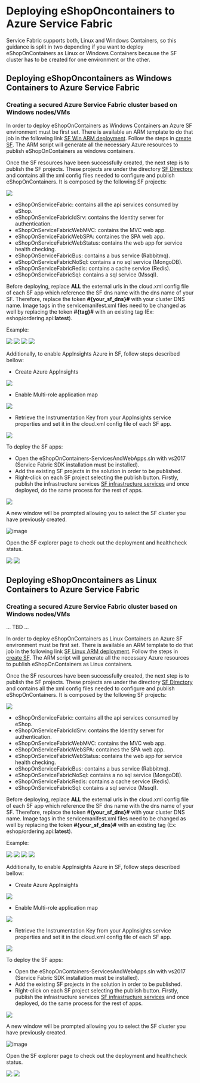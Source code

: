 # Deploying eShopOncontainers to Azure Service Fabric
Service Fabric supports both, Linux and Windows Containers, so this guidance is split in two depending if you want to deploy eShopOnContainers as Linux or Windows Containers because the SF cluster has to be created for one environment or the other. 

## Deploying eShopOncontainers as Windows Containers to Azure Service Fabric

### Creating a secured Azure Service Fabric cluster based on Windows nodes/VMs
In order to deploy eShopOnContainers as Windows Containers an Azure SF environment must be first set. There is available an ARM template to do that job in the following link [SF Win ARM deployment](https://github.com/dotnet-architecture/eShopOnContainers/tree/dev/deploy/az/servicefabric/WindowsContainers). Follow the steps in [create SF](https://github.com/dotnet-architecture/eShopOnContainers/blob/dev/deploy/az/servicefabric/WindowsContainers/readme.md). 
The ARM script will generate all the necessary Azure resources to publish eShopOnContainers as windows containers.

Once the SF resources have been successfully created, the next step is to publish the SF projects. These projects are under the directory [SF Directory](https://github.com/dotnet-architecture/eShopOnContainers/tree/dev/ServiceFabric/Windows) and contains all the xml config files needed to configure and publish eShopOnContainers. It is composed by the following SF projects:

<img src="https://github.com/dotnet-architecture/eShopOnContainers/blob/dev/img/sf/sf-directory.PNG">

- eShopOnServiceFabric: contains all the api services consumed by eShop.
- eShopOnServiceFabricIdSrv: contains the Identity server for authentication.
- eShopOnServiceFabricWebMVC: contains the MVC web app.
- eShopOnServiceFabricWebSPA: containes the SPA web app.
- eShopOnServiceFabricWebStatus: contains the web app for service health checking.
- eShopOnServiceFabricBus: contains a bus service (Rabbitmq).
- eShopOnServiceFabricNoSql: contains a no sql service (MongoDB).
- eShopOnServiceFabricRedis: contains a cache service (Redis).
- eShopOnServiceFabricSql: contains a sql service (Mssql).

Before deploying, replace **ALL** the external urls in the cloud.xml config file of each SF app which reference the SF dns name with the dns name of your SF. Therefore, replace the token **#{your_sf_dns}#** with your cluster DNS name. 
Image tags in the servicemanifest.xml files need to be changed as well by replacing the token **#{tag}#** with an existing tag (Ex: eshop/ordering.api:**latest**).  

Example:

<img src="https://github.com/dotnet-architecture/eShopOnContainers/blob/dev/img/sf/cloud-config.PNG">

<img src="https://github.com/dotnet-architecture/eShopOnContainers/blob/dev/img/sf/cloud-config-idsrv.PNG">

<img src="https://github.com/dotnet-architecture/eShopOnContainers/blob/dev/img/sf/cloud-config-spa.PNG">

<img src="https://github.com/dotnet-architecture/eShopOnContainers/blob/dev/img/sf/cloud-config-mvc.PNG">


Additionally, to enable AppInsights Azure in SF, follow steps described bellow:
- Create Azure AppInsights
<img src="https://github.com/dotnet-architecture/eShopOnContainers/blob/dev/img/appinsights/create-insights.PNG">

- Enable Multi-role application map
<img src="https://github.com/dotnet-architecture/eShopOnContainers/blob/dev/img/appinsights/settings-insights.PNG">

- Retrieve the Instrumentation Key from your AppInsights service properties and set it in the cloud.xml config file of each SF app.
<img src="https://github.com/dotnet-architecture/eShopOnContainers/blob/dev/img/sf/set-instrumentationkey.PNG">

To deploy the SF apps: 
- Open the eShopOnContainers-ServicesAndWebApps.sln with vs2017 (Service Fabric SDK installation must be installed).
- Add the existing SF projects in the solution in order to be published.
- Right-click on each SF project selecting the publish button. Firstly, publish the infrastructure services [SF infrastructure services](https://github.com/dotnet-architecture/eShopOnContainers/tree/dev/ServiceFabric/Windows/Infrastructure) and once deployed, do the same process for the rest of apps.

<img src="https://github.com/dotnet-architecture/eShopOnContainers/blob/dev/img/sf/publish-button.PNG">

A new window will be prompted allowing you to select the SF cluster you have previously created.

![image](https://user-images.githubusercontent.com/1712635/30892260-9769397a-a305-11e7-9f41-2b86e398c366.png)

Open the SF explorer page to check out the deployment and healthcheck status.

<img src="https://github.com/dotnet-architecture/eShopOnContainers/blob/dev/img/sf/explorer-apps-status.PNG">

<img src="https://github.com/dotnet-architecture/eShopOnContainers/blob/dev/img/sf/explorer-deployment-status.PNG">

## Deploying eShopOncontainers as Linux Containers to Azure Service Fabric

### Creating a secured Azure Service Fabric cluster based on Windows nodes/VMs

...
TBD
...


In order to deploy eShopOnContainers as Linux Containers an Azure SF environment must be first set. There is available an ARM template to do that job in the following link [SF Linux ARM deployment](https://github.com/dotnet-architecture/eShopOnContainers/tree/dev/deploy/az/servicefabric/LinuxContainers). Follow the steps in [create SF](https://github.com/dotnet-architecture/eShopOnContainers/blob/dev/deploy/az/servicefabric/LinuxContainers/readme.md). 
The ARM script will generate all the necessary Azure resources to publish eShopOnContainers as Linux containers.

Once the SF resources have been successfully created, the next step is to publish the SF projects. These projects are under the directory [SF Directory](https://github.com/dotnet-architecture/eShopOnContainers/tree/dev/ServiceFabric/Linux) and contains all the xml config files needed to configure and publish eShopOnContainers. It is composed by the following SF projects:

<img src="https://github.com/dotnet-architecture/eShopOnContainers/blob/dev/img/sf/sf-directory.PNG">

- eShopOnServiceFabric: contains all the api services consumed by eShop.
- eShopOnServiceFabricIdSrv: contains the Identity server for authentication.
- eShopOnServiceFabricWebMVC: contains the MVC web app.
- eShopOnServiceFabricWebSPA: containes the SPA web app.
- eShopOnServiceFabricWebStatus: contains the web app for service health checking.
- eShopOnServiceFabricBus: contains a bus service (Rabbitmq).
- eShopOnServiceFabricNoSql: contains a no sql service (MongoDB).
- eShopOnServiceFabricRedis: contains a cache service (Redis).
- eShopOnServiceFabricSql: contains a sql service (Mssql).

Before deploying, replace **ALL** the external urls in the cloud.xml config file of each SF app which reference the SF dns name with the dns name of your SF. Therefore, replace the token **#{your_sf_dns}#** with your cluster DNS name. 
Image tags in the servicemanifest.xml files need to be changed as well by replacing the token **#{your_sf_dns}#** with an existing tag (Ex: eshop/ordering.api:**latest**). 

Example:

<img src="https://github.com/dotnet-architecture/eShopOnContainers/blob/dev/img/sf/cloud-config.PNG">

<img src="https://github.com/dotnet-architecture/eShopOnContainers/blob/dev/img/sf/cloud-config-idsrv.PNG">

<img src="https://github.com/dotnet-architecture/eShopOnContainers/blob/dev/img/sf/cloud-config-spa.PNG">

<img src="https://github.com/dotnet-architecture/eShopOnContainers/blob/dev/img/sf/cloud-config-mvc.PNG">

Additionally, to enable AppInsights Azure in SF, follow steps described bellow:
- Create Azure AppInsights
<img src="https://github.com/dotnet-architecture/eShopOnContainers/blob/dev/img/appinsights/create-insights.PNG">

- Enable Multi-role application map
<img src="https://github.com/dotnet-architecture/eShopOnContainers/blob/dev/img/appinsights/settings-insights.PNG">

- Retrieve the Instrumentation Key from your AppInsights service properties and set it in the cloud.xml config file of each SF app.
<img src="https://github.com/dotnet-architecture/eShopOnContainers/blob/dev/img/sf/set-instrumentationkey.PNG">

To deploy the SF apps: 
- Open the eShopOnContainers-ServicesAndWebApps.sln with vs2017 (Service Fabric SDK installation must be installed).
- Add the existing SF projects in the solution in order to be published.
- Right-click on each SF project selecting the publish button. Firstly, publish the infrastructure services [SF infrastructure services](https://github.com/dotnet-architecture/eShopOnContainers/tree/dev/ServiceFabric/Linux/Infrastructure) and once deployed, do the same process for the rest of apps.

<img src="https://github.com/dotnet-architecture/eShopOnContainers/blob/dev/img/sf/publish-button.PNG">

A new window will be prompted allowing you to select the SF cluster you have previously created.

![image](https://user-images.githubusercontent.com/1712635/30892260-9769397a-a305-11e7-9f41-2b86e398c366.png)

Open the SF explorer page to check out the deployment and healthcheck status.

<img src="https://github.com/dotnet-architecture/eShopOnContainers/blob/dev/img/sf/explorer-apps-status.PNG">

<img src="https://github.com/dotnet-architecture/eShopOnContainers/blob/dev/img/sf/explorer-deployment-status.PNG">
